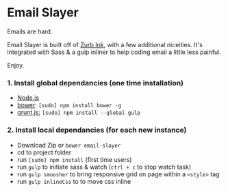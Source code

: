 # Email Slayer

Emails are hard.

Email Slayer is built off of [Zurb Ink](http://nodejs.org), with a few additional niceities. It's integrated with Sass & a gulp inliner to help coding email a little less painful.

Enjoy.

### 1. Install global dependancies (one time installation)

  * [Node.js](http://nodejs.org)
  * [bower](http://bower.io): `[sudo] npm install bower -g`
  * [grunt.js](http://grunt.js); `[sudo] npm install --global gulp`

### 2. Install local dependancies (for each new instance)

  * Download Zip or `bower email-slayer`
  * cd to project folder
  * run `[sudo] npm install` (first time users)
  * run `gulp` to initiate sass & watch (`ctrl + c` to stop watch task)
  * run `gulp smoosher` to bring responsive grid on page within a `<style>` tag
  * run `gulp inlineCss` to to move css inline



